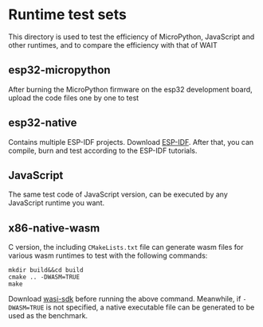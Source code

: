 # Runtime test sets
This directory is used to test the efficiency of MicroPython, JavaScript and other runtimes, and to compare the efficiency with that of WAIT
## esp32-micropython
After burning the MicroPython firmware on the esp32 development board, upload the code files one by one to test
## esp32-native
Contains multiple ESP-IDF projects. Download [ESP-IDF](https://github.com/espressif/esp-idf). After that, you can compile, burn and test according to the ESP-IDF tutorials.
## JavaScript
The same test code of JavaScript version, can be executed by any JavaScript runtime you want.
## x86-native-wasm
C version, the including `CMakeLists.txt` file can generate wasm files for various wasm runtimes to test with the following commands:
```
mkdir build&&cd build
cmake .. -DWASM=TRUE
make
```
Download [wasi-sdk](https://github.com/WebAssembly/wasi-sdk) before running the above command.
Meanwhile, if `-DWASM=TRUE` is not specified, a native executable file can be generated to be used as the benchmark.